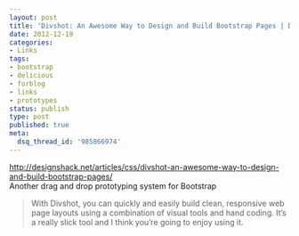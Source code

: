 ```yaml
---
layout: post
title: 'Divshot: An Awesome Way to Design and Build Bootstrap Pages | Design Shack'
date: 2012-12-19
categories:
- Links
tags:
- bootstrap
- delicious
- forblog
- links
- prototypes
status: publish
type: post
published: true
meta:
  dsq_thread_id: '985866974'
---
```

<p><a href="http://designshack.net/articles/css/divshot-an-awesome-way-to-design-and-build-bootstrap-pages/">http://designshack.net/articles/css/divshot-an-awesome-way-to-design-and-build-bootstrap-pages/</a><br />
Another drag and drop prototyping system for Bootstrap</p>

<blockquote>
  <p>With Divshot, you can quickly and easily build clean, responsive web page layouts using a combination of visual tools and hand coding. It’s a really slick tool and I think you’re going to enjoy using it.</p>
</blockquote>
